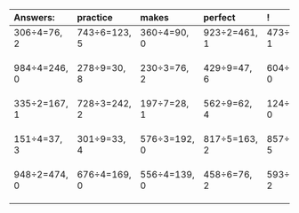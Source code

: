 | Answers: | practice | makes | perfect | ! |
| :--- | :--- | :--- | :--- | :--- |
| 306÷4=76, 2 | 743÷6=123, 5 | 360÷4=90, 0 | 923÷2=461, 1 | 473÷2=236, 1 | 
|   |   |   |   |   | 
|   |   |   |   |   | 
|   |   |   |   |   | 
| 984÷4=246, 0 | 278÷9=30, 8 | 230÷3=76, 2 | 429÷9=47, 6 | 604÷2=302, 0 | 
|   |   |   |   |   | 
|   |   |   |   |   | 
|   |   |   |   |   | 
| 335÷2=167, 1 | 728÷3=242, 2 | 197÷7=28, 1 | 562÷9=62, 4 | 124÷4=31, 0 | 
|   |   |   |   |   | 
|   |   |   |   |   | 
|   |   |   |   |   | 
| 151÷4=37, 3 | 301÷9=33, 4 | 576÷3=192, 0 | 817÷5=163, 2 | 857÷6=142, 5 | 
|   |   |   |   |   | 
|   |   |   |   |   | 
|   |   |   |   |   | 
| 948÷2=474, 0 | 676÷4=169, 0 | 556÷4=139, 0 | 458÷6=76, 2 | 593÷3=197, 2 | 
|   |   |   |   |   | 
|   |   |   |   |   | 
|   |   |   |   |   | 
